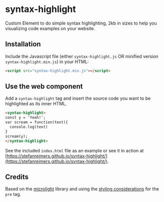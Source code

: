 # syntax-highlight
Custom Element to do simple syntax highlighting, 2kb in sizes to help you visualizing code examples on your website.

## Installation
Include the Javascript file (either `syntax-highlight.js` OR minified version `syntax-highlight.min.js`) in your HTML:
```html
<script src="syntax-highlight.min.js"></script>
```

## Use the web component
Add a `syntax-highlight` tag and insert the source code you want to be highlighted as its inner HTML.

```html
<syntax-highlight>
const y = 'Yeah!';
var scream = function(text){
  console.log(text)
}
scream(y);
</syntax-highlight>
```

See the included `index.html` file as an example or see it in action at [https://stefanreimers.github.io/syntax-highlight/](https://stefanreimers.github.io/syntax-highlight/).

## Credits
Based on the [microlight](https://github.com/asvd/microlight) library and using the [styling considerations](https://css-tricks.com/considerations-styling-pre-tag/) for the `pre` tag.
